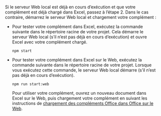Si le serveur Web local est déjà en cours d’exécution et que votre complément est déjà chargé dans Excel, passez à l’étape 2. Dans le cas contraire, démarrez le serveur Web local et chargement votre complément : 

- Pour tester votre complément dans Excel, exécutez la commande suivante dans le répertoire racine de votre projet. Cela démarre le serveur Web local (s’il n’est pas déjà en cours d’exécution) et ouvre Excel avec votre complément chargé.

    ```command&nbsp;line
    npm start
    ```

- Pour tester votre complément dans Excel sur le Web, exécutez la commande suivante dans le répertoire racine de votre projet. Lorsque vous exécutez cette commande, le serveur Web local démarre (s’il n’est pas déjà en cours d’exécution).

    ```command&nbsp;line
    npm run start:web
    ```

    Pour utiliser votre complément, ouvrez un nouveau document dans Excel sur le Web, puis chargement votre complément en suivant les instructions de [chargement des compléments Office dans Office sur le Web](../testing/sideload-office-add-ins-for-testing.md#sideload-an-office-add-in-in-office-on-the-web).
